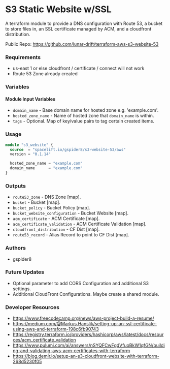 # S3 Static Website w/SSL
A terraform module to provide a DNS configuration with Route 53, a bucket to store files in,
an SSL certificate managed by ACM, and a cloudfront distribution.

Public Repo: https://github.com/lunar-drift/terraform-aws-s3-website-53

### Requirements
- us-east 1 or else cloudfront / certificate / connect will not work
- Route 53 Zone already created

### Variables
#### Module Input Variables
- `domain_name` - Base domain name for hosted zone e.g. 'example.com'.
- `hosted_zone_name` - Name of hosted zone that `domain_name` is within.
- `tags` - Optional. Map of key/value pairs to tag certain created items.

### Usage
```terraform
module "s3_website" {
  source  = "spacelift.io/gspider8/s3-website-53/aws"
  version = "0.1.14"

  hosted_zone_name = "example.com"
  domain_name      = "example.com"
}
```
### Outputs
- `route53_zone` - DNS Zone [map].
- `bucket` - Bucket [map].
- `bucket_policy` - Bucket Policy [map].
- `bucket_website_configuration` - Bucket Website [map].
- `acm_certificate` - ACM Certificate [map].
- `acm_certificate_validation` - ACM Certificate Validation [map].
- `cloudfront_distribution` - CF Dist [map].
- `route53_record` - Alias Record to point to CF Dist [map].

### Authors 
- gspider8

### Future Updates
- Optional parameter to add CORS Configuration and additional S3 settings.
- Additional CloudFront Configurations. Maybe create a shared module.

### Developer Resources
- https://www.freecodecamp.org/news/aws-project-build-a-resume/
- https://medium.com/@Markus.Hanslik/setting-up-an-ssl-certificate-using-aws-and-terraform-198c6fb90743
- https://registry.terraform.io/providers/hashicorp/aws/latest/docs/resources/acm_certificate_validation
- https://www.pulumi.com/ai/answers/nSYQFCwFgdVfuoBkW1qfGN/building-and-validating-aws-acm-certificates-with-terraform
- https://blog.demir.io/setup-an-s3-cloudfront-website-with-terraform-268d5230f05
